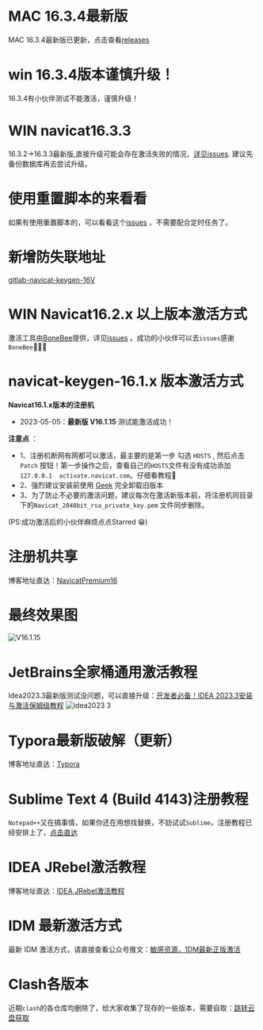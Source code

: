 # MAC 16.3.4最新版
MAC 16.3.4最新版已更新，点击查看[releases](https://github.com/LiJunYi2/navicat-keygen-16V/releases/tag/v16.3.4)
# win 16.3.4版本谨慎升级！
16.3.4有小伙伴测试不能激活，谨慎升级！

# WIN navicat16.3.3
16.3.2->16.3.3最新版,直接升级可能会存在激活失败的情况，[详见issues](https://github.com/LiJunYi2/navicat-keygen-16V/issues/11). 建议先备份数据库再去尝试升级。

# 使用重置脚本的来看看
如果有使用重置脚本的，可以看看这个[issues](https://github.com/LiJunYi2/navicat-keygen-16V/issues/16) ，不需要配合定时任务了。

# 新增防失联地址
[gitlab-navicat-keygen-16V](https://gitlab.com/ajiajishu/navicat-keygen-16V.git)

# WIN Navicat16.2.x 以上版本激活方式
激活工具由[BoneBee](https://github.com/BoneBee)提供，详见[issues](https://github.com/LiJunYi2/navicat-keygen-16V/issues/6) 。成功的小伙伴可以去`issues`感谢`BoneBee`👏👏👏


# navicat-keygen-16.1.x 版本激活方式
**Navicat16.1.x版本的注册机**

- 2023-05-05：**最新版 V16.1.15** 测试能激活成功！

**注意点** ：
- 1、注册机断网有网都可以激活，最主要的是第一步 勾选 `HOSTS` , 然后点击 `Patch` 按钮！第一步操作之后，查看自己的`HOSTS`文件有没有成功添加`127.0.0.1	activate.navicat.com`。仔细看教程🚨
- 2、强烈建议安装前使用 [Geek](https://geekuninstaller.com/download?version=1.5.0.161) 完全卸载旧版本
- 3、为了防止不必要的激活问题，建议每次在激活新版本前，将注册机同目录下的`Navicat_2048bit_rsa_private_key.pem` 文件同步删除。

(PS:成功激活后的小伙伴麻烦点点Starred 😁)

# 注册机共享

博客地址直达：[NavicatPremium16](https://lijunyi.xyz/blogs/app/2022/NavicatPremium16.html)

# 最终效果图
![V16.1.15](https://user-images.githubusercontent.com/40384503/236413741-4426040d-16f1-4d3b-a99c-b2bbf5fdeed9.png)

# JetBrains全家桶通用激活教程

Idea2023.3最新版测试没问题，可以直接升级：[开发者必备！IDEA 2023.3安装与激活保姆级教程](https://riid7yr8pux.feishu.cn/docx/TxGhdiMg1oDVbexEuUKcQG7nnYe?from=from_copylink)
![idea2023 3](https://github.com/LiJunYi2/navicat-keygen-16V/assets/40384503/2b70d6dd-2bc5-4dd0-8624-e6de8e74c7a9)


# Typora最新版破解（更新）

博客地址直达：[Typora](https://lijunyi.xyz/blogs/app/2022/Typora.html)

# Sublime Text 4 (Build 4143)注册教程

`Notepad++`又在搞事情，如果你还在用想找替换，不妨试试`Sublime`，注册教程已经安排上了，[点击直达](https://github.lijunyi.xyz/blogs/app/2023/sublimeText.html)

# IDEA JRebel激活教程
博客地址直达：[IDEA JRebel激活教程](https://lijunyi.xyz/blogs/app/2022/JRebel.html)

# IDM 最新激活方式

最新 IDM 激活方式，请直接查看公众号推文：[敏感资源，1DM最新正版激活](https://riid7yr8pux.feishu.cn/docx/COebdeaFFo8P3LxGN96cowbhnOb)

# Clash各版本

近期`clash`的各仓库均删除了，给大家收集了现存的一些版本，需要自取：[跳转云盘获取](https://mega.nz/folder/Q2VhhSIa#CVMhBxBzo1f9vn08VPIwHQ)


